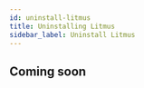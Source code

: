 ```yaml
---
id: uninstall-litmus
title: Uninstalling Litmus
sidebar_label: Uninstall Litmus
---
```


## Coming soon